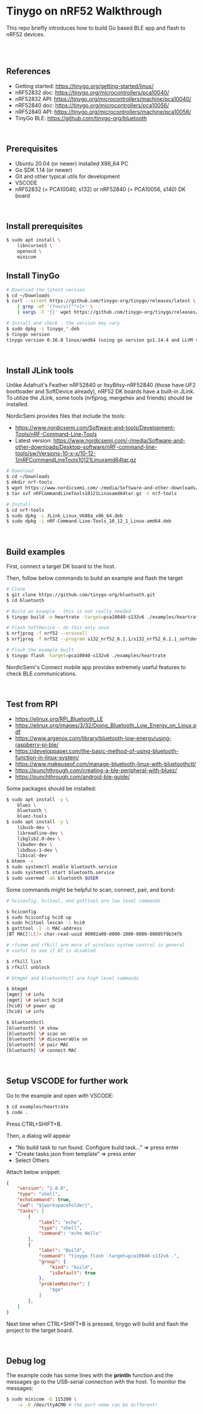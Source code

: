 # Tinygo on nRF52 Walkthrough

This repo briefly introduces how to build Go based BLE app and flash to nRF52 devices.

<br/><br/>

## References

- Getting started: https://tinygo.org/getting-started/linux/
- nRF52832 doc: https://tinygo.org/microcontrollers/pca10040/
- nRF52832 API: https://tinygo.org/microcontrollers/machine/pca10040/
- nRF52840 doc: https://tinygo.org/microcontrollers/pca10056/
- nRF52840 API: https://tinygo.org/microcontrollers/machine/pca10056/
- TinyGo BLE: https://github.com/tinygo-org/bluetooth

<br/>


## Prerequisites

- Ubuntu 20.04 (or newer) installed X86_64 PC
- Go SDK 1.14 (or newer)
- Git and other typical utils for development
- VSCODE
- nRF52832 (= PCA10040, s132) or nRF52840 (= PCA10056, s140) DK board

<br/>

## Install prerequisites

```sh
$ sudo apt install \
    libncurses5 \
    openocd \
    minicom
```

## Install TinyGo

```sh
# Download the latest version
$ cd ~/Downloads
$ curl --silent https://github.com/tinygo-org/tinygo/releases/latest \
    | grep -oP '(?<=/v)[^">]+' \
    | xargs -I '{}' wget https://github.com/tinygo-org/tinygo/releases/download/v'{}'/tinygo_'{}'_amd64.deb 

# Install and check - the version may vary
$ sudo dpkg -i tinygo_*.deb
$ tinygo version
tinygo version 0.16.0 linux/amd64 (using go version go1.14.4 and LLVM version 10.0.1)
```

<br/>

## Install JLink tools

Unlike Adafruit's Feather nRF52840 or ItsyBitsy-nRF52840 (those have UF2 bootloader and SoftDevice already), nRF52 DK boards have a built-in JLink. To utilize the JLink, some tools (nrfjprog, mergehex and friends) should be installed.

NordicSemi provides files that include the tools:
- https://www.nordicsemi.com/Software-and-tools/Development-Tools/nRF-Command-Line-Tools
- Latest version: https://www.nordicsemi.com/-/media/Software-and-other-downloads/Desktop-software/nRF-command-line-tools/sw/Versions-10-x-x/10-12-1/nRFCommandLineTools10121Linuxamd64tar.gz

```sh
# Download
$ cd ~/Downloads
$ mkdir nrf-tools
$ wget https://www.nordicsemi.com/-/media/Software-and-other-downloads/Desktop-software/nRF-command-line-tools/sw/Versions-10-x-x/10-12-1/nRFCommandLineTools10121Linuxamd64tar.gz
$ tar xvf nRFCommandLineTools10121Linuxamd64tar.gz -C nrf-tools

# Install 
$ cd nrf-tools
$ sudo dpkg -i JLink_Linux_V688a_x86_64.deb
$ sudo dpkg -i nRF-Command-Line-Tools_10_12_1_Linux-amd64.deb
```

<br/>

## Build examples

First, connect a target DK board to the host.

Then, follow below commands to build an example and flash the target
```sh
# Clone
$ git clone https://github.com/tinygo-org/bluetooth.git
$ cd bluetooth

# Build an example - this is not really needed
$ tinygo build -o heartrate -target=pca10040-s132v6 ./examples/heartrate

# Flash SoftDevice - do this only once
$ nrfjprog -f nrf52 --eraseall
$ nrfjprog -f nrf52 --program s132_nrf52_6.1.1/s132_nrf52_6.1.1_softdevice.hex

# Flash the example built
$ tinygo flash -target=pca10040-s132v6 ./examples/heartrate
```

NordicSemi's Connect mobile app provides extremely useful features to check BLE communications. 

<br/>

## Test from RPI

- https://elinux.org/RPi_Bluetooth_LE
- https://elinux.org/images/3/32/Doing_Bluetooth_Low_Energy_on_Linux.pdf
- https://www.argenox.com/library/bluetooth-low-energy/using-raspberry-pi-ble/
- https://developpaper.com/the-basic-method-of-using-bluetooth-function-in-linux-system/
- https://www.makeuseof.com/manage-bluetooth-linux-with-bluetoothctl/
- https://punchthrough.com/creating-a-ble-peripheral-with-bluez/
- https://punchthrough.com/android-ble-guide/

Some packages should be installed:
```sh
$ sudo apt install -y \
    bluez \
    bluetooth \
    bluez-tools
$ sudo apt install -y \
    libusb-dev \
    libreadline-dev \
    libglib2.0-dev \
    libudev-dev \
    libdbus-1-dev \
    libical-dev
$ btmon -v
$ sudo systemctl enable bluetooth.service
$ sudo systemctl start bluetooth.service
$ sudo usermod -aG bluetooth $USER
```

Some commands might be helpful to scan, connect, pair, and bond:
```sh
# hciconfig, hcitool, and gatttool are low level commands

$ hciconfig
$ sudo hciconfig hci0 up
$ sudo hcitool lescan -i hci0
$ gatttool -I -b MAC-address
[BT MAC][LE]> char-read-uuid 00002a00-0000-1000-8000-00805f9b34fb

# rfcomm and rfkill are more of wireless system control in general
# useful to see if BT is disabled

$ rfkill list
$ rfkill unblock

# btmgmt and bluetoothctl are high level commands

$ btmgmt
[mgmt] \# info
[mgmt] \# select hci0
[hci0] \# power up
[hci0] \# info

$ bluetoothctl 
[bluetooth] \# show
[bluetooth] \# scan on
[bluetooth] \# discoverable on
[bluetooth] \# pair MAC
[bluetooth] \# connect MAC
```

<br/>

## Setup VSCODE for further work

Go to the example and open with VSCODE:
```sh
$ cd examples/heartrate
$ code .
```

Press CTRL+SHIFT+B. 

Then, a dialog will appear 
- "No build task to run found. Configure build task..." => press enter
- "Create tasks.json from template" => press enter
- Select Others

Attach below snippet:
```json
{
    "version": "2.0.0",
    "type": "shell",
    "echoCommand": true,
    "cwd": "${workspaceFolder}",
    "tasks": [
        {
            "label": "echo",
            "type": "shell",
            "command": "echo Hello"
        },
        {
            "label": "Build",
            "command": "tinygo flash -target=pca10040-s132v6 .",
            "group": {
                "kind": "build",
                "isDefault": true
            },
            "problemMatcher": [
                "$go"
            ]
        },
    ]
}
```

Next time when CTRL+SHIFT+B is pressed, tinygo will build and flash the project to the target board.

<br/>

## Debug log

The example code has some lines with the **println** function and the messages go to the USB-serial connection with the host. To monitor the messages:
```sh
$ sudo minicom -b 115200 \
    -o -D /dev/ttyACM0 # the port name can be different! 
```

<br/>
